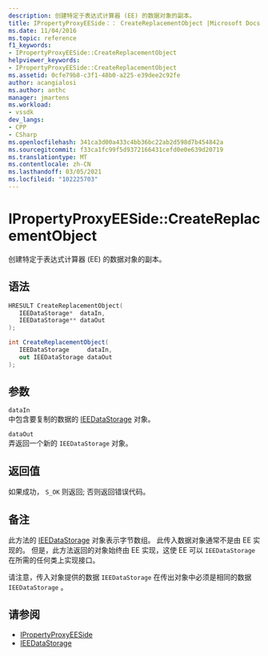 ```yaml
---
description: 创建特定于表达式计算器 (EE) 的数据对象的副本。
title: IPropertyProxyEESide：： CreateReplacementObject |Microsoft Docs
ms.date: 11/04/2016
ms.topic: reference
f1_keywords:
- IPropertyProxyEESide::CreateReplacementObject
helpviewer_keywords:
- IPropertyProxyEESide::CreateReplacementObject
ms.assetid: 0cfe79b8-c3f1-48b0-a225-e39dee2c92fe
author: acangialosi
ms.author: anthc
manager: jmartens
ms.workload:
- vssdk
dev_langs:
- CPP
- CSharp
ms.openlocfilehash: 341ca3d00a433c4bb36bc22ab2d598d7b454842a
ms.sourcegitcommit: f33ca1fc99f5d9372166431cefd0e0e639d20719
ms.translationtype: MT
ms.contentlocale: zh-CN
ms.lasthandoff: 03/05/2021
ms.locfileid: "102225703"
---
```

# <a name="ipropertyproxyeesidecreatereplacementobject"></a>IPropertyProxyEESide::CreateReplacementObject
创建特定于表达式计算器 (EE) 的数据对象的副本。

## <a name="syntax"></a>语法

```cpp
HRESULT CreateReplacementObject(
   IEEDataStorage*  dataIn,
   IEEDataStorage** dataOut
);
```

```csharp
int CreateReplacementObject(
   IEEDataStorage     dataIn,
   out IEEDataStorage dataOut
);
```

## <a name="parameters"></a>参数
`dataIn`\
中包含要复制的数据的 [IEEDataStorage](../../../extensibility/debugger/reference/ieedatastorage.md) 对象。

`dataOut`\
弄返回一个新的 `IEEDataStorage` 对象。

## <a name="return-value"></a>返回值
 如果成功， `S_OK` 则返回; 否则返回错误代码。

## <a name="remarks"></a>备注
 此方法的 [IEEDataStorage](../../../extensibility/debugger/reference/ieedatastorage.md) 对象表示字节数组。 此传入数据对象通常不是由 EE 实现的。 但是，此方法返回的对象始终由 EE 实现，这使 EE 可以 `IEEDataStorage` 在所需的任何类上实现接口。

 请注意，传入对象提供的数据 `IEEDataStorage` 在传出对象中必须是相同的数据 `IEEDataStorage` 。

## <a name="see-also"></a>请参阅
- [IPropertyProxyEESide](../../../extensibility/debugger/reference/ipropertyproxyeeside.md)
- [IEEDataStorage](../../../extensibility/debugger/reference/ieedatastorage.md)
